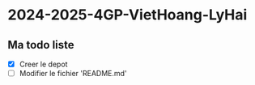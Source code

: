 # 2024-2025-4GP-VietHoang-LyHai

## Ma todo liste

- [x] Creer le depot
- [ ] Modifier le fichier 'README.md'
